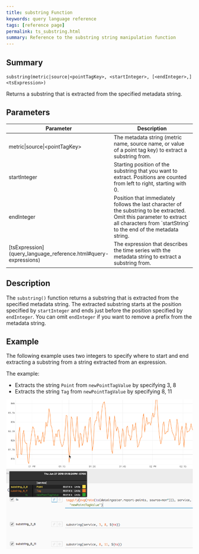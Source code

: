 ```yaml
---
title: substring Function
keywords: query language reference
tags: [reference page]
permalink: ts_substring.html
summary: Reference to the substring string manipulation function
---
```

## Summary
```
substring(metric|source|<pointTagKey>, <startInteger>, [<endInteger>,] <tsExpression>)

```
Returns a substring that is extracted from the specified metadata string. 


## Parameters
<table style="width: 100%;">
<tbody>
<thead>
<tr><th width="30%">Parameter</th><th width="70%">Description</th></tr>
</thead>
<tr>
<td>metric|source|&lt;pointTagKey&gt;</td>
<td>The metadata string (metric name, source name, or value of a point tag key) to extract a substring from.</td></tr>
<tr>
<td>startInteger</td>
<td>Starting position of the substring that you want to extract. Positions are counted from left to right, starting with 0. </td></tr>
<tr>
<td>endInteger</td>
<td markdown="span">Position that immediately follows the last character of the substring to be extracted. Omit this parameter to extract all characters from `startString` to the end of the metadata string.</td></tr>
<tr>
<td markdown="span"> [tsExpression](query_language_reference.html#query-expressions)</td>
<td>The expression that describes the time series with the metadata string to extract a substring from.</td></tr>
</tbody>
</table>

## Description

The `substring()` function returns a substring that is extracted from the specified metadata string. The extracted substring starts at the position specified by `startInteger` and ends just before the position specified by `endInteger`. You can omit `endInteger` if you want to remove a prefix from the metadata string.


## Example

The following example uses two integers to specify where to start and end extracting a substring from a string extracted from an expression.

The example:
* Extracts the string `Point` from `newPointTagValue` by specifying 3, 8
* Extracts the string `Tag` from `newPointTagValue` by specifying 8, 11


![ts substring example](images/ts_substring.png)
